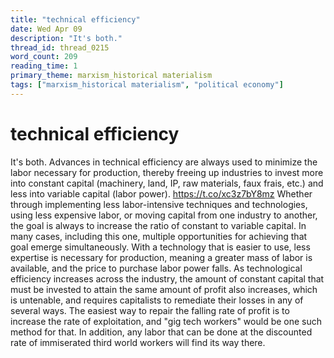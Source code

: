 ```yaml
---
title: "technical efficiency"
date: Wed Apr 09
description: "It's both."
thread_id: thread_0215
word_count: 209
reading_time: 1
primary_theme: marxism_historical materialism
tags: ["marxism_historical materialism", "political economy"]
---
```


# technical efficiency

It's both. Advances in technical efficiency are always used to minimize the labor necessary for production, thereby freeing up industries to invest more into constant capital (machinery, land, IP, raw materials, faux frais, etc.) and less into variable capital (labor power). https://t.co/xc3z7bY8mz Whether through implementing less labor-intensive techniques and technologies, using less expensive labor, or moving capital from one industry to another, the goal is always to increase the ratio of constant to variable capital. In many cases, including this one, multiple opportunities for achieving that goal emerge simultaneously. With a technology that is easier to use, less expertise is necessary for production, meaning a greater mass of labor is available, and the price to purchase labor power falls. As technological efficiency increases across the industry, the amount of constant capital that must be invested to attain the same amount of profit also increases, which is untenable, and requires capitalists to remediate their losses in any of several ways. The easiest way to repair the falling rate of profit is to increase the rate of exploitation, and "gig tech workers" would be one such method for that. In addition, any labor that can be done at the discounted rate of immiserated third world workers will find its way there.